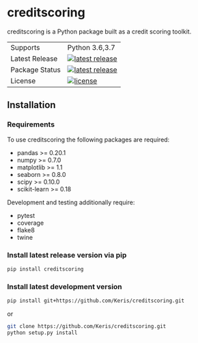 # creditscoring

creditscoring is a Python package built as a credit scoring toolkit.

<table>
<tr>
<td>Supports</td>
<td>Python 3.6,3.7
</tr>
<tr>
<td>Latest Release</td>
<td>
  <a href="https://pypi.org/project/credit-scoring-toolkit/">
    <img src="https://img.shields.io/pypi/v/credit-scoring-toolkit.svg" alt="latest release" />
  </a>
</td>
</tr>
<tr>
<td>Package Status</td>
<td>
  <a href="https://pypi.org/project/credit-scoring-toolkit/">
    <img src="https://img.shields.io/pypi/status/credit-scoring-toolkit.svg" alt="latest release" />
  </a>
</td>
</tr>
<tr>
<td>License</td>
<td>
  <a href="https://github.com/Keris/creditscoring/blob/master/LICENSE">
    <img src="https://img.shields.io/pypi/l/credit-scoring-toolkit.svg" alt="license" />
  </a>
</td>
</tr>
</table>

## Installation

### Requirements

To use creditscoring the following packages are required:

- pandas >= 0.20.1
- numpy >= 0.7.0
- matplotlib >= 1.1
- seaborn >= 0.8.0
- scipy >= 0.10.0
- scikit-learn >= 0.18

Development and testing additionally require:

- pytest
- coverage
- flake8
- twine

### Install latest release version via pip

```bash
pip install creditscoring
```

### Install latest development version

```bash
pip install git+https://github.com/Keris/creditscoring.git
```
or
```bash
git clone https://github.com/Keris/creditscoring.git
python setup.py install
```